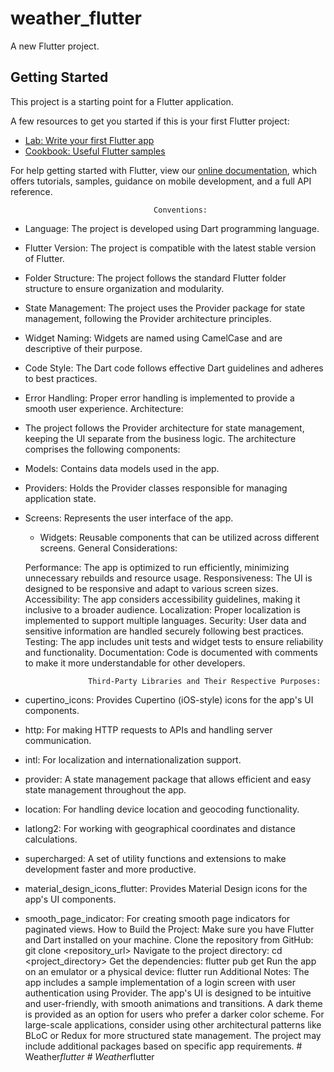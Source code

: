 # weather_flutter

A new Flutter project.

## Getting Started

This project is a starting point for a Flutter application.

A few resources to get you started if this is your first Flutter project:

- [Lab: Write your first Flutter app](https://flutter.dev/docs/get-started/codelab)
- [Cookbook: Useful Flutter samples](https://flutter.dev/docs/cookbook)

For help getting started with Flutter, view our
[online documentation](https://flutter.dev/docs), which offers tutorials,
samples, guidance on mobile development, and a full API reference.


                                    Conventions:
- Language: The project is developed using Dart programming language.
- Flutter Version: The project is compatible with the latest stable version of Flutter.
- Folder Structure: The project follows the standard Flutter folder structure to ensure organization and modularity.
- State Management: The project uses the Provider package for state management, following the Provider architecture principles.
- Widget Naming: Widgets are named using CamelCase and are descriptive of their purpose.
- Code Style: The Dart code follows effective Dart guidelines and adheres to best practices.
- Error Handling: Proper error handling is implemented to provide a smooth user experience. Architecture:
- The project follows the Provider architecture for state management, keeping the UI separate from the business logic. The architecture comprises the following components:

- Models: Contains data models used in the app.
- Providers: Holds the Provider classes responsible for managing application state.
- Screens: Represents the user interface of the app.
  - Widgets: Reusable components that can be utilized across different screens.
                                General Considerations:
  
  Performance: The app is optimized to run efficiently, minimizing unnecessary rebuilds and resource usage.
  Responsiveness: The UI is designed to be responsive and adapt to various screen sizes.
  Accessibility: The app considers accessibility guidelines, making it inclusive to a broader audience.
  Localization: Proper localization is implemented to support multiple languages.
  Security: User data and sensitive information are handled securely following best practices.
  Testing: The app includes unit tests and widget tests to ensure reliability and functionality.
  Documentation: Code is documented with comments to make it more understandable for other developers.



                    Third-Party Libraries and Their Respective Purposes:
- cupertino_icons: Provides Cupertino (iOS-style) icons for the app's UI components.
- http: For making HTTP requests to APIs and handling server communication.
- intl: For localization and internationalization support.
- provider: A state management package that allows efficient and easy state management throughout the app.
- location: For handling device location and geocoding functionality.
- latlong2: For working with geographical coordinates and distance calculations.
- supercharged: A set of utility functions and extensions to make development faster and more productive.
- material_design_icons_flutter: Provides Material Design icons for the app's UI components.
- smooth_page_indicator: For creating smooth page indicators for paginated views.
                            How to Build the Project:
  Make sure you have Flutter and Dart installed on your machine.
  Clone the repository from GitHub: git clone <repository_url>
  Navigate to the project directory: cd <project_directory>
  Get the dependencies: flutter pub get
  Run the app on an emulator or a physical device: flutter run
                             Additional Notes:
  The app includes a sample implementation of a login screen with user authentication using Provider.
  The app's UI is designed to be intuitive and user-friendly, with smooth animations and transitions.
  A dark theme is provided as an option for users who prefer a darker color scheme.
  For large-scale applications, consider using other architectural patterns like BLoC or Redux for more structured state management.
  The project may include additional packages based on specific app requirements.
#   W e a t h e r _ f l u t t e r  
 #   W e a t h e r _ f l u t t e r  
 